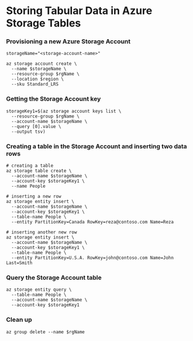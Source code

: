 # Storing Tabular Data in Azure Storage Tables


### Provisioning a new Azure Storage Account
```
storageName="<storage-account-name>"

az storage account create \
  --name $storageName \
  --resource-group $rgName \
  --location $region \
  --sku Standard_LRS
```

### Getting the Storage Account key
```
storageKey1=$(az storage account keys list \
  --resource-group $rgName \
  --account-name $storageName \
  --query [0].value \
  --output tsv)
```

### Creating a table in the Storage Account and inserting two data rows
```
# creating a table
az storage table create \
  --account-name $storageName \
  --account-key $storageKey1 \
  --name People

# inserting a new row
az storage entity insert \
  --account-name $storageName \
  --account-key $storageKey1 \
  --table-name People \
  --entity PartitionKey=Canada RowKey=reza@contoso.com Name=Reza

# inserting another new row
az storage entity insert \
  --account-name $storageName \
  --account-key $storageKey1 \
  --table-name People \
  --entity PartitionKey=U.S.A. RowKey=john@contoso.com Name=John Last=Smith
```

### Query the Storage Account table
```
az storage entity query \
  --table-name People \
  --account-name $storageName \
  --account-key $storageKey1
```

### Clean up
```
az group delete --name $rgName
```